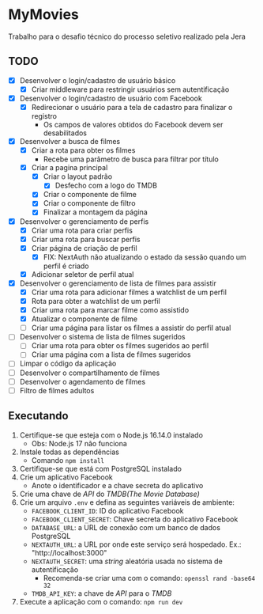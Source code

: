 # MyMovies

Trabalho para o desafio técnico do processo seletivo realizado pela Jera

## TODO

- [x] Desenvolver o login/cadastro de usuário básico
  - [x] Criar middleware para restringir usuários sem autentificação
- [x] Desenvolver o login/cadastro de usuário com Facebook
  - [x] Redirecionar o usuário para a tela de cadastro para finalizar o registro
    - Os campos de valores obtidos do Facebook devem ser desabilitados
- [x] Desenvolver a busca de filmes
  - [x] Criar a rota para obter os filmes
    - Recebe uma parâmetro de busca para filtrar por título
  - [x] Criar a pagina principal
    - [x] Criar o layout padrão
      - [x] Desfecho com a logo do TMDB
    - [x] Criar o componente de filme
    - [x] Criar o componente de filtro
    - [x] Finalizar a montagem da página
- [x] Desenvolver o gerenciamento de perfis
  - [x] Criar uma rota para criar perfis
  - [x] Criar uma rota para buscar perfis
  - [x] Criar página de criação de perfil
    - [x] FIX: NextAuth não atualizando o estado da sessão quando um perfil é criado
  - [x] Adicionar seletor de perfil atual
- [x] Desenvolver o gerenciamento de lista de filmes para assistir
  - [x] Criar uma rota para adicionar filmes a watchlist de um perfil
  - [x] Rota para obter a watchlist de um perfil
  - [x] Criar uma rota para marcar filme como assistido
  - [x] Atualizar o componente de filme
  - [ ] Criar uma página para listar os filmes a assistir do perfil atual
- [ ] Desenvolver o sistema de lista de filmes sugeridos
  - [ ] Criar uma rota para obter os filmes sugeridos ao perfil
  - [ ] Criar uma página com a lista de filmes sugeridos
- [ ] Limpar o código da aplicação
- [ ] Desenvolver o compartilhamento de filmes
- [ ] Desenvolver o agendamento de filmes
- [ ] Filtro de filmes adultos

## Executando

1. Certifique-se que esteja com o Node.js 16.14.0 instalado
   - Obs: Node.js 17 não funciona
2. Instale todas as dependências
   - Comando `npm install`
3. Certifique-se que está com PostgreSQL instalado
4. Crie um aplicativo Facebook
   - Anote o identificador e a chave secreta do aplicativo
5. Crie uma chave de *API* do *TMDB(The Movie Database)*
6. Crie um arquivo `.env` e defina as seguintes variáveis de ambiente:
   - `FACEBOOK_CLIENT_ID`: ID do aplicativo Facebook
   - `FACEBOOK_CLIENT_SECRET`: Chave secreta do aplicativo Facebook
   - `DATABASE_URL`: a URL de conexão com um banco de dados PostgreSQL
   - `NEXTAUTH_URL`: a URL por onde este serviço será hospedado. Ex.: "http://localhost:3000"
   - `NEXTAUTH_SECRET`: uma *string* aleatória usada no sistema de autentificação
     - Recomenda-se criar uma com o comando: `openssl rand -base64 32`
   - `TMDB_API_KEY`: a chave de *API* para o *TMDB*
7. Execute a aplicação com o comando: `npm run dev`
